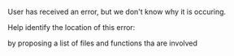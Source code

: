 User has received an error, but we don't know why it is occuring.

Help identify the location of this error:

by proposing a list of files and functions tha are involved